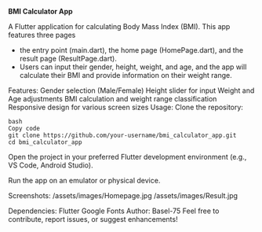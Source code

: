 **BMI Calculator App**

A Flutter application for calculating Body Mass Index (BMI). This app features three pages 
- the entry point (main.dart), the home page (HomePage.dart), and the result page (ResultPage.dart).
- Users can input their gender, height, weight, and age, and the app will calculate their BMI and provide information on their weight range.

Features:
Gender selection (Male/Female)
Height slider for input
Weight and Age adjustments
BMI calculation and weight range classification
Responsive design for various screen sizes
Usage:
Clone the repository:
```
bash
Copy code
git clone https://github.com/your-username/bmi_calculator_app.git
cd bmi_calculator_app
```
Open the project in your preferred Flutter development environment (e.g., VS Code, Android Studio).

Run the app on an emulator or physical device.

Screenshots:
/assets/images/Homepage.jpg
/assets/images/Result.jpg

Dependencies:
Flutter
Google Fonts
Author:
Basel-75
Feel free to contribute, report issues, or suggest enhancements!
